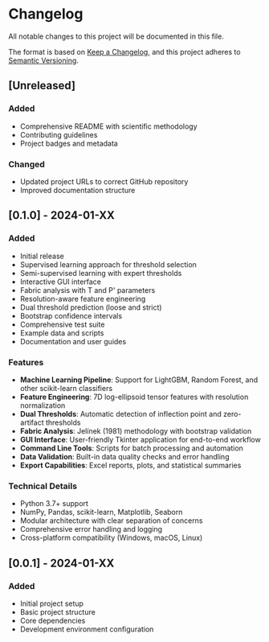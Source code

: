 # Changelog

All notable changes to this project will be documented in this file.

The format is based on [Keep a Changelog](https://keepachangelog.com/en/1.0.0/),
and this project adheres to [Semantic Versioning](https://semver.org/spec/v2.0.0.html).

## [Unreleased]

### Added
- Comprehensive README with scientific methodology
- Contributing guidelines
- Project badges and metadata

### Changed
- Updated project URLs to correct GitHub repository
- Improved documentation structure

## [0.1.0] - 2024-01-XX

### Added
- Initial release
- Supervised learning approach for threshold selection
- Semi-supervised learning with expert thresholds
- Interactive GUI interface
- Fabric analysis with T and P' parameters
- Resolution-aware feature engineering
- Dual threshold prediction (loose and strict)
- Bootstrap confidence intervals
- Comprehensive test suite
- Example data and scripts
- Documentation and user guides

### Features
- **Machine Learning Pipeline**: Support for LightGBM, Random Forest, and other scikit-learn classifiers
- **Feature Engineering**: 7D log-ellipsoid tensor features with resolution normalization
- **Dual Thresholds**: Automatic detection of inflection point and zero-artifact thresholds
- **Fabric Analysis**: Jelínek (1981) methodology with bootstrap validation
- **GUI Interface**: User-friendly Tkinter application for end-to-end workflow
- **Command Line Tools**: Scripts for batch processing and automation
- **Data Validation**: Built-in data quality checks and error handling
- **Export Capabilities**: Excel reports, plots, and statistical summaries

### Technical Details
- Python 3.7+ support
- NumPy, Pandas, scikit-learn, Matplotlib, Seaborn
- Modular architecture with clear separation of concerns
- Comprehensive error handling and logging
- Cross-platform compatibility (Windows, macOS, Linux)

## [0.0.1] - 2024-01-XX

### Added
- Initial project setup
- Basic project structure
- Core dependencies
- Development environment configuration
